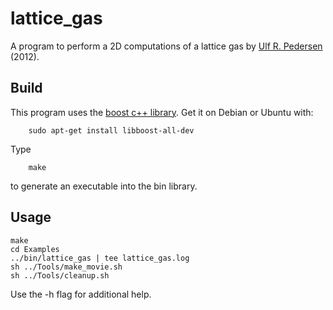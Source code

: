 # lattice_gas
A program to perform a 2D computations of a lattice gas by [Ulf R. Pedersen](http://urp.dk) (2012).

## Build 
This program uses the [boost c++ library](http://www.boost.org). Get it on Debian or Ubuntu with:
```
    sudo apt-get install libboost-all-dev
```

Type
``` 
    make 
```
to generate an executable into the bin library.

## Usage
```
make
cd Examples
../bin/lattice_gas | tee lattice_gas.log 
sh ../Tools/make_movie.sh
sh ../Tools/cleanup.sh
```
Use the -h flag for additional help.

